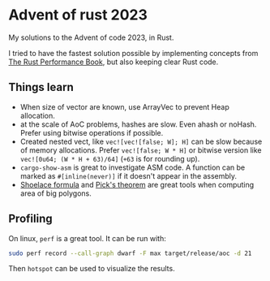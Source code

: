 # Advent of rust 2023

My solutions to the Advent of code 2023, in Rust.

I tried to have the fastest solution possible by implementing concepts from [The Rust Performance Book](https://nnethercote.github.io/perf-book/title-page.html), but also keeping clear Rust code.

## Things learn

- When size of vector are known, use ArrayVec to prevent Heap allocation.
- at the scale of AoC problems, hashes are slow. Even ahash or noHash. Prefer using bitwise operations if possible.
- Created nested vect, like `vec![vec![false; W]; H]` can be slow because of memory allocations. Prefer `vec![false; W * H]` or bitwise version like `vec![0u64; (W * H + 63)/64]` (`+63` is for rounding up).
- `cargo-show-asm` is great to investigate ASM code. A function can be marked as `#[inline(never)]` if it doesn't appear in the assembly.
- [Shoelace formula](https://en.wikipedia.org/wiki/Shoelace_formula) and [Pick's theorem](https://en.wikipedia.org/wiki/Pick%27s_theorem) are great tools when computing area of big polygons.

## Profiling

On linux, `perf` is a great tool. It can be run with:

```sh
sudo perf record --call-graph dwarf -F max target/release/aoc -d 21
```

Then `hotspot` can be used to visualize the results.
